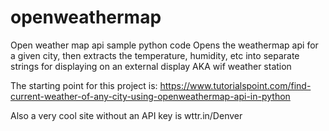 # openweathermap
Open weather map api sample python code
Opens the weathermap api for a given city, then extracts the temperature, humidity, etc into separate strings for displaying on an external display AKA wif weather station

The starting point for this project is:
https://www.tutorialspoint.com/find-current-weather-of-any-city-using-openweathermap-api-in-python

Also a very cool site without an API key is
wttr.in/Denver

